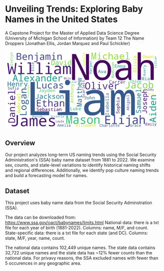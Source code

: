 # Unveiling Trends: Exploring Baby Names in the United States
A Capstone Project for the Master of Applied Data Science Degree (University of Michigan School of Information) by Team 12 The Name Droppers (Jonathan Ellis, Jordan Marquez and Paul Schickler)

![Wordcloud of Top Names from Last Decade](Wordcloud.png)

## Overview
Our project analyzes long-term US naming trends using the Social Security Administration's (SSA) baby name dataset from 1881 to 2022. We examine sex, counts, and state-level variations to identify historical naming shifts and regional differences. Additionally, we identify pop culture naming trends and build a forecasting model for names.

## Dataset
This project uses baby name data from the Social Security Adminstration (SSA).  

The data can be downloaded from: https://www.ssa.gov/oact/babynames/limits.html
    National data: there is a txt file for each year of birth (1881-2022). Columns: name, M/F, and count. 
    State-specific data: there is a txt file for each state (and DC). Columns: state, M/F, year, name, count.

The national data contains 102,449 unique names. The state data contains 32,722 unique names and the state data has ~12% fewer counts than the national data. For privavy reasons, the SSA excluded names with fewer than 5 occurences in any geographic area. 
